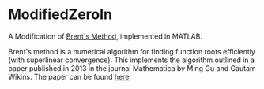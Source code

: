 # ModifiedZeroIn
A Modification of [Brent's Method](https://en.wikipedia.org/wiki/Brent%27s_method#Brent's_method), implemented in MATLAB. 

Brent's method is a numerical algorithm for finding function roots efficiently (with superlinear convergence). This implements the algorithm outlined in a paper published in 2013 in the journal Mathematica by Ming Gu and Gautam Wikins. The paper can be found [here](https://dl.acm.org/doi/abs/10.1007/s00211-012-0480-x)
